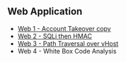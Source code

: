 ## Web Application
- [Web 1 - Account Takeover copy](./Web%201%20-%20Account%20Takeover%20copy.md)
- [Web 2 - SQLi then HMAC](./Web%202%20-%20SQLi%20then%20HMAC.md)
- [Web 3 - Path Traversal over vHost](./Web%203%20-%20Path%20Traversal%20over%20vHost.md)
- Web 4 - White Box Code Analysis